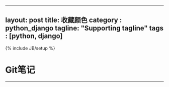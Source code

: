 ----
layout: post
title: 收藏颜色
category : python_django
tagline: "Supporting tagline"
tags : [python, django]
----
{% include JB/setup %}
# Git笔记
---